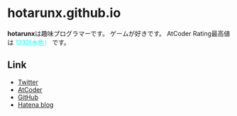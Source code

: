 # hotarunx.github.io

**hotarunx**は趣味プログラマーです。
ゲームが好きです。
AtCoder Rating最高値は
<span style="color: cyan; ">1232(水色）</span>
です。

## Link

* [Twitter](https://twitter.com/hotarunx)
* [AtCoder](https://atcoder.jp/users/machikane)
* [GitHub](https://github.com/hotarunx)
* [Hatena blog](https://hotarunx.hatenablog.com/)

<!-- GitHub.ioへのリンク https://hotarunx.github.io/ -->
